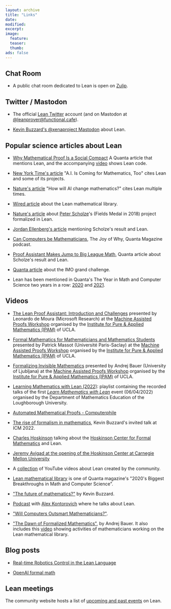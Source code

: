 ```yaml
---
layout: archive
title: "Links"
date:
modified:
excerpt:
image:
  feature:
  teaser:
  thumb:
ads: false
---
```


## Chat Room

- A public chat room dedicated to Lean is open on [Zulip](https://leanprover.zulipchat.com/).

## Twitter / Mastodon

- The official [Lean Twitter](https://twitter.com/leanprover) account (and on Mastodon at [@leanprover@functional.cafe](https://functional.cafe/@leanprover)).

- [Kevin Buzzard's @xenaproject Mastodon](https://mathstodon.xyz/@xenaproject) about Lean.

## Popular science articles about Lean

- [Why Mathematical Proof Is a Social Compact](https://www.quantamagazine.org/why-mathematical-proof-is-a-social-compact-20230831/) A Quanta article that mentions Lean, and the accompanying [video](https://www.youtube.com/watch?v=3l1RMiGeTfU) shows Lean code.

- [New York Time's article](https://www.nytimes.com/2023/07/02/science/ai-mathematics-machine-learning.html) "A.I. Is Coming for Mathematics, Too" cites Lean and some of its projects.

- [Nature's article](https://www.nature.com/articles/d41586-023-00487-2) "How will AI change mathematics?" cites Lean multiple times.

- [Wired article](https://www.wired.com/story/the-effort-to-build-the-mathematical-library-of-the-future/) about the Lean mathematical library.

- [Nature's article](https://www.nature.com/articles/d41586-021-01627-2) about [Peter Scholze](https://en.wikipedia.org/wiki/Peter_Scholze)'s (Fields Medal in 2018) project formalized in Lean.

- [Jordan Ellenberg's article](https://bigthink.com/technology-innovation/artificial-intelligence-replace-mathematicians) mentioning Scholze's result and Lean.

- [Can Computers be Mathematicians](https://www.quantamagazine.org/can-computers-be-mathematicians-20220629/), The Joy of Why, Quanta Magazine podcast.

- [Proof Assistant Makes Jump to Big League Math](https://www.quantamagazine.org/lean-computer-program-confirms-peter-scholze-proof-20210728/), Quanta article about Scholze's result and Lean.

- [Quanta article](https://www.quantamagazine.org/at-the-international-mathematical-olympiad-artificial-intelligence-prepares-to-go-for-the-gold-20200921/) about the IMO grand challenge.

- Lean has been mentioned in Quanta's The Year in Math and Computer Science two years in a row: [2020](https://www.quantamagazine.org/the-year-in-math-and-computer-science-20201223/) and [2021](https://www.quantamagazine.org/the-year-in-math-and-computer-science-20211223/).

## Videos

- [The Lean Proof Assistant: Introduction and Challenges](https://youtu.be/BY78oZYMGCk) presented by Leonardo de Moura (Microsoft Research) at the [Machine Assisted Proofs Workshop](http://www.ipam.ucla.edu/programs/workshops/machine-assisted-proofs/) organised by the [Institute for Pure & Applied Mathematics (IPAM)](http://www.ipam.ucla.edu/) of UCLA.

- [Formal Mathematics for Mathematicians and Mathematics Students](https://youtu.be/tp_h3vzkObo) presented by Patrick Massot (Université Paris-Saclay) at the [Machine Assisted Proofs Workshop](http://www.ipam.ucla.edu/programs/workshops/machine-assisted-proofs/) organised by the [Institute for Pure & Applied Mathematics (IPAM)](http://www.ipam.ucla.edu/) of UCLA.

- [Formalizing Invisible Mathematics](https://youtu.be/tp_h3vzkObo) presented by Andrej Bauer (University of Ljubljana) at the [Machine Assisted Proofs Workshop](http://www.ipam.ucla.edu/programs/workshops/machine-assisted-proofs/) organised by the [Institute for Pure & Applied Mathematics (IPAM)](http://www.ipam.ucla.edu/) of UCLA.

- [Learning Mathematics with Lean (2022)](https://youtube.com/playlist?list=PLgBHexwnIcduLcwinFhr8mHMk9WttUs4O): playlist containing the recorded talks of the first [*Learn Mathematics with Lean*](https://www.lboro.ac.uk/departments/maths-education/events/2022/learningmathematicswithlean/) event (06/04/2022) organised by the Department of Mathematics Education of the Loughborough University.

- [Automated Mathematical Proofs - Computerphile](https://www.youtube.com/watch?v=prYaTrZUces)

- [The rise of formalism in mathematics](https://www.youtube.com/watch?v=SEID4XYFN7o), Kevin Buzzard's invited talk at ICM 2022.

- [Charles Hoskinson](https://en.wikipedia.org/wiki/Charles_Hoskinson) talking about the [Hoskinson Center for Formal Mathematics](https://youtu.be/3snIzhjqsk0?t=501) and Lean.

- [Jeremy Avigad at the opening of the Hoskinson Center at Carnegie Mellon University](https://www.youtube.com/watch?v=tbz6cdnFyPc)

- A [collection](https://www.youtube.com/channel/UCWe5B7Ikr0AI9727doEUxPg/videos) of YouTube videos about Lean created by the community.

- [Lean mathematical library](https://youtu.be/HL7DEkXV_60?t=295) is one of Quanta magazine's "2020's Biggest Breakthroughs in Math and Computer Science".

- ["The future of mathematics?"](https://www.youtube.com/watch?v=Dp-mQ3HxgDE&t) by Kevin Buzzard.

- [Podcast](https://www.youtube.com/watch?v=C-i4q-Xlnis&t=3213s) with [Alex Kontorovich](https://sites.math.rutgers.edu/~alexk/) where he talks about Lean.

- ["Will Computers Outsmart Mathematicians?"](https://www.youtube.com/watch?v=q7YqQ96Go8k&t).

- ["The Dawn of Formalized Mathematics"](https://vimeo.com/567049015), by Andrej Bauer. It also includes this [video](https://vimeo.com/566990363) showing activities of mathematicians working on the Lean mathematical library.

## Blog posts

- [Real-time Robotics Control in the Lean Language](https://galois.com/blog/2021/03/real-time-robotics-control-in-the-lean-language/)

- [OpenAI formal math](https://openai.com/blog/formal-math/)

## Lean meetings

The community website hosts a list of [upcoming and past events](https://leanprover-community.github.io/events.html) on Lean.
